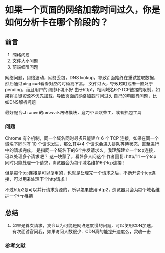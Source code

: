 # 如果一个页面的网络加载时间过久，你是如何分析卡在哪个阶段的？

## 前言

1. 网络问题
2. 文件大小问题
3. 前端细节问题

网络问题，网络波动，网络丢包，DNS lookup，导致页面始终在重试拉取数据，然后通过ping curl看看对应的时延高不高。
文件过大，导致超时或者一直处于pending，而且用户的网络环境不好
由于http1，相同域名6个TCP链接的限制，如果将关键资源不优先加载，导致页面的网络加载时间过久
自己的电脑有问题，比如DNS解析问题

最好配合chrome 的network网络模块，磨刀不误砍柴工，或者抓包工具

### 问题

Chrome 有个机制，同一个域名同时最多只能建立 6 个 TCP 连接，如果在同一个域名下同时有 10 个请求发生，那么其中 4 个请求会进入排队等待状态，直至进行中的请求完成。 是指同一个域名下的6个并发请求么。我理解建立一个tcp连接，可以处理多个请求吧？
这一块蒙了，看好多人问这个
作者回复: http/1.1 一个tcp同时只能处理一个请求，浏览器会为每个域名维护6个tcp连接！

但是每个tcp连接是可以复用的，也就是处理完一个请求之后，不断开这个tcp连接，可以用来处理下个http请求！

不过http2是可以并行请求资源的，所以如果使用http2，浏览器只会为每个域名维护一个tcp连接

## 总结

1. 如果是首次请求，我会认为可能是网络速度慢的问题，可以使用CDN加速。
   有次面试官问我，如果访问人数很少，CDN真的能提升速度么，灵魂一击

### 参考文献
